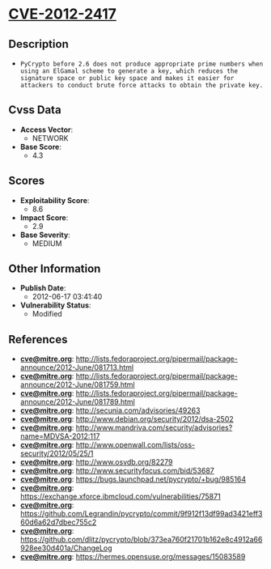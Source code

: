 
# [CVE-2012-2417](https://cve.mitre.org/cgi-bin/cvename.cgi?name=CVE-2012-2417)

## Description

- `PyCrypto before 2.6 does not produce appropriate prime numbers when using an ElGamal scheme to generate a key, which reduces the signature space or public key space and makes it easier for attackers to conduct brute force attacks to obtain the private key.`

## Cvss Data

- **Access Vector**:
  - NETWORK
- **Base Score**:
  - 4.3

## Scores

- **Exploitability Score**:
  - 8.6
- **Impact Score**:
  - 2.9
- **Base Severity**:
  - MEDIUM

## Other Information

- **Publish Date**:
  - 2012-06-17 03:41:40
- **Vulnerability Status**:
  - Modified

## References

- **cve@mitre.org**: http://lists.fedoraproject.org/pipermail/package-announce/2012-June/081713.html
- **cve@mitre.org**: http://lists.fedoraproject.org/pipermail/package-announce/2012-June/081759.html
- **cve@mitre.org**: http://lists.fedoraproject.org/pipermail/package-announce/2012-June/081789.html
- **cve@mitre.org**: http://secunia.com/advisories/49263
- **cve@mitre.org**: http://www.debian.org/security/2012/dsa-2502
- **cve@mitre.org**: http://www.mandriva.com/security/advisories?name=MDVSA-2012:117
- **cve@mitre.org**: http://www.openwall.com/lists/oss-security/2012/05/25/1
- **cve@mitre.org**: http://www.osvdb.org/82279
- **cve@mitre.org**: http://www.securityfocus.com/bid/53687
- **cve@mitre.org**: https://bugs.launchpad.net/pycrypto/+bug/985164
- **cve@mitre.org**: https://exchange.xforce.ibmcloud.com/vulnerabilities/75871
- **cve@mitre.org**: https://github.com/Legrandin/pycrypto/commit/9f912f13df99ad3421eff360d6a62d7dbec755c2
- **cve@mitre.org**: https://github.com/dlitz/pycrypto/blob/373ea760f21701b162e8c4912a66928ee30d401a/ChangeLog
- **cve@mitre.org**: https://hermes.opensuse.org/messages/15083589
